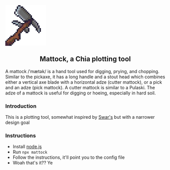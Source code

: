 <img align="center" src="readme-assets/mattock.png">
<h2 align="center">Mattock, a Chia plotting tool</h2>

A mattock /ˈmætək/ is a hand tool used for digging, prying, and chopping. Similar to the pickaxe, it has a long handle and a stout head which combines either a vertical axe blade with a horizontal adze (cutter mattock), or a pick and an adze (pick mattock). A cutter mattock is similar to a Pulaski. The adze of a mattock is useful for digging or hoeing, especially in hard soil.

### Introduction
This is a plotting tool, somewhat inspired by [Swar's](https://github.com/swar/Swar-Chia-Plot-Manager) but with a narrower design goal

### Instructions
- Install [node.js](https://nodejs.org/)
- Run `npx mattock`
- Follow the instructions, it'll point you to the config file
- Woah that's it?? Ye
